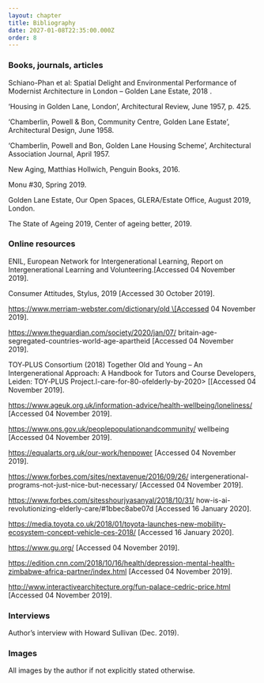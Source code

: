 ```yaml
---
layout: chapter
title: Bibliography
date: 2027-01-08T22:35:00.000Z
order: 8
---
```

### Books, journals, articles

Schiano-Phan et al: Spatial Delight and Environmental Performance of Modernist Architecture in London – Golden Lane Estate, 2018 . 

‘Housing in Golden Lane, London’, Architectural Review, June 1957, p. 425. 

‘Chamberlin, Powell & Bon, Community Centre, Golden Lane Estate’, Architectural Design, June 1958. 

‘Chamberlin, Powell and Bon, Golden Lane Housing Scheme’, Architectural Association Journal, April 1957. 

New Aging, Matthias Hollwich, Penguin Books, 2016. 

Monu #30, Spring 2019. 

Golden Lane Estate, Our Open Spaces, GLERA/Estate Office, August 2019, London. 

The State of Ageing 2019, Center of ageing better, 2019. 

### Online resources 

ENIL, European Network for Intergenerational Learning, Report on Intergenerational Learning and Volunteering.\[Accessed 04 November 2019]. 

Consumer Attitudes, Stylus, 2019 \[Accessed 30 October 2019]. 

https://www.merriam-webster.com/dictionary/old \[Accessed 04 November 2019]. 

https://www.theguardian.com/society/2020/jan/07/ britain-age-segregated-countries-world-age-apartheid \[Accessed 04 November 2019]. 

TOY‑PLUS Consortium (2018) Together Old and Young – An Intergenerational Approach: A Handbook for Tutors and Course Developers, Leiden: TOY‑PLUS Project.l-care-for-80-ofelderly-by-2020> \[[Accessed 04 November 2019]. 

https://www.ageuk.org.uk/information-advice/health-wellbeing/loneliness/ \[Accessed 04 November 2019]. 

https://www.ons.gov.uk/peoplepopulationandcommunity/ wellbeing \[Accessed 04 November 2019]. 

https://equalarts.org.uk/our-work/henpower \[Accessed 04 November 2019]. 

https://www.forbes.com/sites/nextavenue/2016/09/26/ intergenerational-programs-not-just-nice-but-necessary/ \[Accessed 04 November 2019]. 

https://www.forbes.com/sitesshourjyasanyal/2018/10/31/ how-is-ai-revolutionizing-elderly-care/#1bbec8abe07d \[Accessed 16 January 2020]. 

https://media.toyota.co.uk/2018/01/toyota-launches-new-mobility-ecosystem-concept-vehicle-ces-2018/ \[Accessed 16 January 2020]. 

https://www.gu.org/ \[Accessed 04 November 2019]. 

https://edition.cnn.com/2018/10/16/health/depression-mental-health-zimbabwe-africa-partner/index.html \[Accessed 04 November 2019]. 

http://www.interactivearchitecture.org/fun-palace-cedric-price.html \[Accessed 04 November 2019]. 

### **Interviews**

Author’s interview with Howard Sullivan (Dec. 2019). 

### Images

All images by the author if not explicitly stated otherwise.